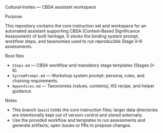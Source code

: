 Cultural‑Insites — CBSA assistant workspace

Purpose

This repository contains the core instruction set and workspace for an automated assistant supporting CBSA (Context‑Based Significance Assessment) of built heritage. It stores the binding system prompt, workflow steps, and taxonomies used to run reproducible Stage 0–6 assessments.

Root files

- `Steps.md` — CBSA workflow and mandatory stage templates (Stages 0–6).
- `SystemPrompt.md` — Workshop system prompt: persona, rules, and chaining requirements.
- `Appendices.md` — Taxonomies (values, contexts), KG recipe, and helper guidance.

Notes

- This branch (`main`) holds the core instruction files; larger data directories are intentionally kept out of version control and stored externally.
- Use the provided workflow and templates to run assessments and generate artifacts; open issues or PRs to propose changes.
